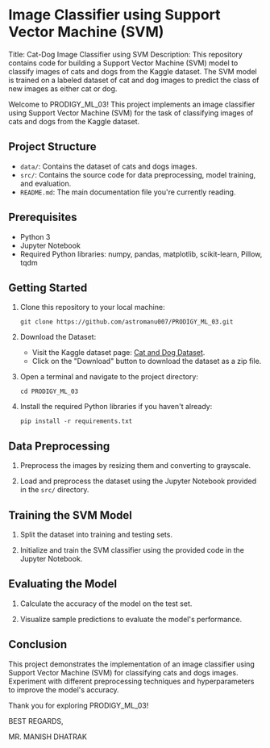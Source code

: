 # Image Classifier using Support Vector Machine (SVM)

Title: Cat-Dog Image Classifier using SVM Description: This repository contains code for building a Support Vector Machine (SVM) model to classify images of cats and dogs from the Kaggle dataset. The SVM model is trained on a labeled dataset of cat and dog images to predict the class of new images as either cat or dog.

Welcome to PRODIGY_ML_03! This project implements an image classifier using Support Vector Machine (SVM) for the task of classifying images of cats and dogs from the Kaggle dataset.

## Project Structure

- `data/`: Contains the dataset of cats and dogs images.
- `src/`: Contains the source code for data preprocessing, model training, and evaluation.
- `README.md`: The main documentation file you're currently reading.

## Prerequisites

- Python 3
- Jupyter Notebook
- Required Python libraries: numpy, pandas, matplotlib, scikit-learn, Pillow, tqdm

## Getting Started

1. Clone this repository to your local machine:
   ```
   git clone https://github.com/astromanu007/PRODIGY_ML_03.git
   ```

2. Download the Dataset:
   - Visit the Kaggle dataset page: [Cat and Dog Dataset](https://www.kaggle.com/tongpython/cat-and-dog).
   - Click on the "Download" button to download the dataset as a zip file.

3. Open a terminal and navigate to the project directory:
   ```
   cd PRODIGY_ML_03
   ```

4. Install the required Python libraries if you haven't already:
   ```
   pip install -r requirements.txt
   ```

## Data Preprocessing

1. Preprocess the images by resizing them and converting to grayscale.

2. Load and preprocess the dataset using the Jupyter Notebook provided in the `src/` directory.

## Training the SVM Model

1. Split the dataset into training and testing sets.

2. Initialize and train the SVM classifier using the provided code in the Jupyter Notebook.

## Evaluating the Model

1. Calculate the accuracy of the model on the test set.

2. Visualize sample predictions to evaluate the model's performance.

## Conclusion

This project demonstrates the implementation of an image classifier using Support Vector Machine (SVM) for classifying cats and dogs images. Experiment with different preprocessing techniques and hyperparameters to improve the model's accuracy.

Thank you for exploring PRODIGY_ML_03!

BEST REGARDS,

MR. MANISH DHATRAK

